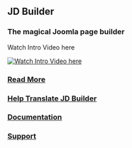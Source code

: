 ## JD Builder
### The magical Joomla page builder

Watch Intro Video here

[![Watch Intro Video here](https://img.youtube.com/vi/5xwaA-fphvc/0.jpg)](https://www.youtube.com/watch?v=5xwaA-fphvc)


### [Read More](https://www.joomdev.com/jd-builder)

### [Help Translate JD Builder](https://github.com/joomdev/JD-Builder/wiki/Translations)
### [Documentation](https://docs.joomdev.com/category/jd-builder/)
### [Support](https://www.joomdev.com/forum/jd-builder)

